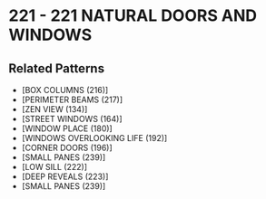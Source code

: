 # 221 - 221 NATURAL DOORS AND WINDOWS

## Related Patterns

- [BOX COLUMNS (216)]
- [PERIMETER BEAMS (217)]
- [ZEN VIEW (134)]
- [STREET WINDOWS (164)]
- [WINDOW PLACE (180)]
- [WINDOWS OVERLOOKING LIFE (192)]
- [CORNER DOORS (196)]
- [SMALL PANES (239)]
- [LOW SILL (222)]
- [DEEP REVEALS (223)]
- [SMALL PANES (239)]
